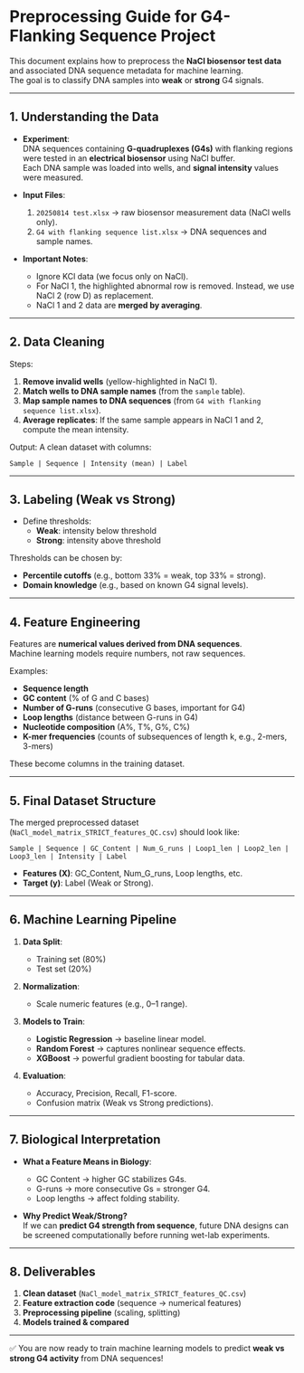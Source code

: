 
# Preprocessing Guide for G4-Flanking Sequence Project

This document explains how to preprocess the **NaCl biosensor test data** and associated DNA sequence metadata for machine learning.  
The goal is to classify DNA samples into **weak** or **strong** G4 signals.

---

## 1. Understanding the Data

- **Experiment**:  
  DNA sequences containing **G-quadruplexes (G4s)** with flanking regions were tested in an **electrical biosensor** using NaCl buffer.  
  Each DNA sample was loaded into wells, and **signal intensity** values were measured.

- **Input Files**:  
  1. `20250814 test.xlsx` → raw biosensor measurement data (NaCl wells only).  
  2. `G4 with flanking sequence list.xlsx` → DNA sequences and sample names.

- **Important Notes**:  
  - Ignore KCl data (we focus only on NaCl).  
  - For NaCl 1, the highlighted abnormal row is removed. Instead, we use NaCl 2 (row D) as replacement.  
  - NaCl 1 and 2 data are **merged by averaging**.  

---

## 2. Data Cleaning

Steps:

1. **Remove invalid wells** (yellow-highlighted in NaCl 1).  
2. **Match wells to DNA sample names** (from the `sample` table).  
3. **Map sample names to DNA sequences** (from `G4 with flanking sequence list.xlsx`).  
4. **Average replicates**: If the same sample appears in NaCl 1 and 2, compute the mean intensity.  

Output: A clean dataset with columns:  

```
Sample | Sequence | Intensity (mean) | Label
```

---

## 3. Labeling (Weak vs Strong)

- Define thresholds:  
  - **Weak**: intensity below threshold  
  - **Strong**: intensity above threshold  

Thresholds can be chosen by:  
- **Percentile cutoffs** (e.g., bottom 33% = weak, top 33% = strong).  
- **Domain knowledge** (e.g., based on known G4 signal levels).  

---

## 4. Feature Engineering

Features are **numerical values derived from DNA sequences**.  
Machine learning models require numbers, not raw sequences.

Examples:  
- **Sequence length**  
- **GC content** (% of G and C bases)  
- **Number of G-runs** (consecutive G bases, important for G4)  
- **Loop lengths** (distance between G-runs in G4)  
- **Nucleotide composition** (A%, T%, G%, C%)  
- **K-mer frequencies** (counts of subsequences of length k, e.g., 2-mers, 3-mers)  

These become columns in the training dataset.

---

## 5. Final Dataset Structure

The merged preprocessed dataset (`NaCl_model_matrix_STRICT_features_QC.csv`) should look like:

```
Sample | Sequence | GC_Content | Num_G_runs | Loop1_len | Loop2_len | Loop3_len | Intensity | Label
```

- **Features (X)**: GC_Content, Num_G_runs, Loop lengths, etc.  
- **Target (y)**: Label (Weak or Strong).  

---

## 6. Machine Learning Pipeline

1. **Data Split**:  
   - Training set (80%)  
   - Test set (20%)  

2. **Normalization**:  
   - Scale numeric features (e.g., 0–1 range).  

3. **Models to Train**:  
   - **Logistic Regression** → baseline linear model.  
   - **Random Forest** → captures nonlinear sequence effects.  
   - **XGBoost** → powerful gradient boosting for tabular data.  

4. **Evaluation**:  
   - Accuracy, Precision, Recall, F1-score.  
   - Confusion matrix (Weak vs Strong predictions).  

---

## 7. Biological Interpretation

- **What a Feature Means in Biology**:  
  - GC Content → higher GC stabilizes G4s.  
  - G-runs → more consecutive Gs = stronger G4.  
  - Loop lengths → affect folding stability.  

- **Why Predict Weak/Strong?**  
  If we can **predict G4 strength from sequence**, future DNA designs can be screened computationally before running wet-lab experiments.

---

## 8. Deliverables

1. **Clean dataset** (`NaCl_model_matrix_STRICT_features_QC.csv`)  
2. **Feature extraction code** (sequence → numerical features)  
3. **Preprocessing pipeline** (scaling, splitting)  
4. **Models trained & compared**  

---

✅ You are now ready to train machine learning models to predict **weak vs strong G4 activity** from DNA sequences!
